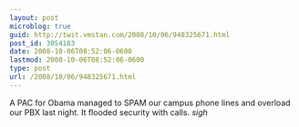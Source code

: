 ```yaml
---
layout: post
microblog: true
guid: http://twit.vmstan.com/2008/10/06/948325671.html
post_id: 3054183
date: 2008-10-06T08:52:06-0600
lastmod: 2008-10-06T08:52:06-0600
type: post
url: /2008/10/06/948325671.html
---
```

A PAC for Obama managed to SPAM our campus phone lines and overload our PBX last night. It flooded security with calls. *sigh*
